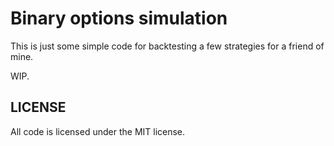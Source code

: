 # Binary options simulation
This is just some simple code for backtesting a few strategies for a friend of mine.

WIP.

## LICENSE
All code is licensed under the MIT license.
